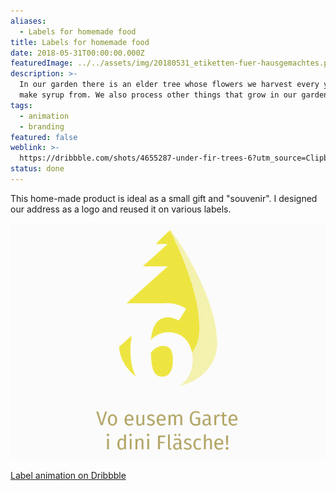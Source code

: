 ```yaml
---
aliases:
  - Labels for homemade food
title: Labels for homemade food
date: 2018-05-31T00:00:00.000Z
featuredImage: ../../assets/img/20180531_etiketten-fuer-hausgemachtes.png
description: >-
  In our garden there is an elder tree whose flowers we harvest every year and
  make syrup from. We also process other things that grow in our garden.
tags:
  - animation
  - branding
featured: false
weblink: >-
  https://dribbble.com/shots/4655287-under-fir-trees-6?utm_source=Clipboard_Shot&utm_campaign=pixelstrolch&utm_content=under%20fir%20trees%206&utm_medium=Social_Share
status: done
---
```

This home-made product is ideal as a small gift and "souvenir". I designed our address as a logo and reused it on various labels.

![Created labels. GIF animation](../../assets/img/20180531_etiketten-fuer-hausgemachtes_1.gif)

[Label animation on Dribbble](https://dribbble.com/shots/4655287-under-fir-trees-6?utm_source=Clipboard_Shot&utm_campaign=pixelstrolch&utm_content=under%20fir%20trees%206&utm_medium=Social_Share)
